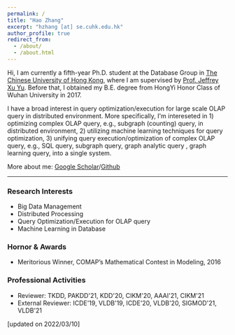 ```yaml
---
permalink: /
title: "Hao Zhang"
excerpt: "hzhang [at] se.cuhk.edu.hk"
author_profile: true
redirect_from: 
  - /about/
  - /about.html
---
```


Hi, I am currently a fifth-year Ph.D. student at the Database Group in [The Chinese University of Hong Kong](https://www.cuhk.edu.hk/), where I am supervised by [Prof. Jeffrey Xu Yu](https://www.se.cuhk.edu.hk/people/academic-staff/prof-yu-xu-jeffrey/). Before that, I obtained my B.E. degree from HongYi Honor Class of Wuhan University in 2017.

I have a broad interest in query optimization/execution for large scale OLAP query in distributed environment. More specifically, I'm intereseted in 1) optimizing complex OLAP query, e.g., subgraph (counting) query, in distributed environment,  2) utilizing machine learning techniques for query optimization, 3) unifying query execution/optimization of complex OLAP query, e.g., SQL query, subgraph query, graph analytic query , graph learning query, into a single system. 



More about me: [Google Scholar](https://scholar.google.com/citations?hl=zh-CN&user=PLwImrcAAAAJ)/[Github](https://github.com/H20Zhang)

------

### Research Interests

* Big Data Management
* Distributed Processing
* Query Optimization/Execution for OLAP query
* Machine Learning in Database

### Hornor & Awards

* Meritorious Winner, COMAP’s Mathematical Contest in Modeling, 2016

### Professional Activities

* Reviewer: TKDD, PAKDD'21, KDD'20, CIKM'20, AAAI'21, CIKM'21
* External Reviewer: ICDE'19, VLDB'19, ICDE'20, VLDB'20, SIGMOD'21, VLDB'21



[updated on 2022/03/10]







